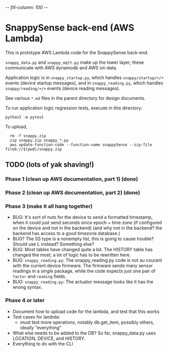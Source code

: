 -*- fill-column: 100 -*-

# SnappySense back-end (AWS Lambda)

This is prototype AWS Lambda code for the SnappySense back-end.

`snappy_data.py` and `snappy_mqtt.py` make up the lower layer; these communicate with AWS dynamodb and
AWS iot-data.

Application logic is in `snappy_startup.py`, which handles `snappy/startup/+/+` events (device
startup messages), and in `snappy_reading.py`, which handles `snappy/reading/+/+` events (device
reading messages).

See various `*.md` files in the parent directory for design documents.

To run application logic regression tests, execute in this directory:
```
python3 -m pytest
```

To upload,

```
  rm -f snappy.zip
  zip snappy.zip snappy_*.py
  aws update-function-code --function-name snappySense --zip-file fileb://$(pwd)/snappy.zip
```

## TODO (lots of yak shaving!)

### Phase 1 (clean up AWS documentation, part 1) (done)

### Phase 2 (clean up AWS documentation, part 2) (done)

### Phase 3 (make it all hang together)

* BUG: It's sort of nuts for the device to send a formatted timestamp, when it could just send
  seconds since epoch + time zone (if configured on the device and not in the backend) (and why not
  in the backend? the backend has access to a good timezone database.)
* BUG? The SS type is a nonempty list, this is going to cause trouble?  Should use L instead?
  Something else?
* BUG: Most tables have changed quite a bit.  The HISTORY table has changed the most; a lot of logic
  has to be rewritten here.
* BUG: `snappy_reading.py`: The snappy_reading.py code is not au courant with the current device
  firmware.  The firmware sends many sensor readings in a single package, while the code expects
  just one pair of `factor` and `reading` fields.
* BUG: `snappy_reading.py`: The actuator message looks like it has the wrong syntax.

### Phase 4 or later

* Document how to upload code for the lambda, and test that this works
* Test cases for lambda:
  * must test more operations, notably db.get_item, possibly others, ideally "everything"
* What else needs to be added to the DB?  So far, snappy_data.py uses LOCATION, DEVICE, and HISTORY.
* Everything to do with the CLI
